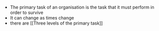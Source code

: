 - The primary task of an organisation is the task that it must perform in order to survive
- It can change as times change
- there are [[Three levels of the primary task]]